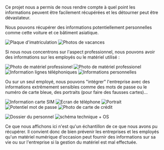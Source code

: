 Ce projet nous a permis de nous rendre compte à quel point les informations peuvent être facilement récupérées et les détourner peut être dévastateur.

Nous pouvons récupérer des informations potentiellement personnelles comme cette voiture et ce bâtiment asiatique.

![Plaque d'imatriculation](https://github.com/hubos89/ProjectForensic/blob/master/Analyse%20post%20R%C3%A9cup%C3%A9ration/R%C3%A9sultat%20de%20la%20recherche%20de%20Fichier/184842368B.jpg)
![Photos de vacances](https://github.com/hubos89/ProjectForensic/blob/master/Analyse%20post%20R%C3%A9cup%C3%A9ration/R%C3%A9sultat%20de%20la%20recherche%20de%20Fichier/190374024.jpg)

Si nous nous concentrons sur l'aspect professionnel, nous pouvons avoir des informations sur les employés ou le matériel utilisé :

![Photo de matériel professionel](https://github.com/hubos89/ProjectForensic/blob/master/Analyse%20post%20R%C3%A9cup%C3%A9ration/R%C3%A9sultat%20de%20la%20recherche%20de%20Fichier/229217624B.jpg)
![Photo de matériel professionel](https://github.com/hubos89/ProjectForensic/blob/master/Analyse%20post%20R%C3%A9cup%C3%A9ration/R%C3%A9sultat%20de%20la%20recherche%20de%20Fichier/230031328B.jpg)
![Information lignes téléphoniques](https://github.com/hubos89/ProjectForensic/blob/master/Analyse%20post%20R%C3%A9cup%C3%A9ration/R%C3%A9sultat%20de%20la%20recherche%20de%20Fichier/741587542B.png)
![Informations personnelles](https://github.com/hubos89/ProjectForensic/blob/master/Analyse%20post%20R%C3%A9cup%C3%A9ration/R%C3%A9sultat%20de%20la%20recherche%20de%20Fichier/845721156B.png)

Ou sur un seul employé, nous pouvons "intégrer" l'entreprise avec des informations extrêmement sensibles comme des mots de passe ou le numéro de carte bleue, des portraits (pour faire des fausses cartes)...

![Information carte SIM](https://github.com/hubos89/ProjectForensic/blob/master/Analyse%20post%20R%C3%A9cup%C3%A9ration/R%C3%A9sultat%20de%20la%20recherche%20de%20Fichier/245875632B.png)
![Ecran de téléphone](https://github.com/hubos89/ProjectForensic/blob/master/Analyse%20post%20R%C3%A9cup%C3%A9ration/R%C3%A9sultat%20de%20la%20recherche%20de%20Fichier/51170840B.png)
![Portrait](https://github.com/hubos89/ProjectForensic/blob/master/Analyse%20post%20R%C3%A9cup%C3%A9ration/R%C3%A9sultat%20de%20la%20recherche%20de%20Fichier/294744039B.png)
![Potentiel mot de passe](https://github.com/hubos89/ProjectForensic/blob/master/Analyse%20post%20R%C3%A9cup%C3%A9ration/R%C3%A9sultat%20de%20la%20recherche%20de%20Fichier/326574198B.png)
![Photo de carte de crédit](https://github.com/hubos89/ProjectForensic/blob/master/Analyse%20post%20R%C3%A9cup%C3%A9ration/R%C3%A9sultat%20de%20la%20recherche%20de%20Fichier/845715748B.PNG)

![Dossier du personnel](https://github.com/hubos89/ProjectForensic/blob/master/Analyse%20post%20R%C3%A9cup%C3%A9ration/R%C3%A9sultat%20de%20la%20recherche%20de%20Fichier/758417528B.PNG)
![schéma technique + OS](https://github.com/hubos89/ProjectForensic/blob/master/Analyse%20post%20R%C3%A9cup%C3%A9ration/R%C3%A9sultat%20de%20la%20recherche%20de%20Fichier/845715286B.PNG)

Ce que nous affichons ici n'est qu'un échantillon de ce que nous avons pu récupérer. Il convient donc de bien prévenir les entreprises et les employés qu'un matériel numérique d'occasion peut fournir des informations sur sa vie ou sur l'entreprise si la gestion du matériel est mal effectuée.


